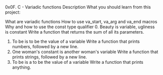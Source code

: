 0x0F. C - Variadic functions
Description
What you should learn from this project:

What are variadic functions
How to use va_start, va_arg and va_end macros
Why and how to use the const type qualifier
0. Beauty is variable, ugliness is constant
Write a function that returns the sum of all its parameters.
1. To be is to be the value of a variable
Write a function that prints numbers, followed by a new line.
2. One woman's constant is another woman's variable
Write a function that prints strings, followed by a new line.
3. To be is a to be the value of a variable
Write a function that prints anything.


